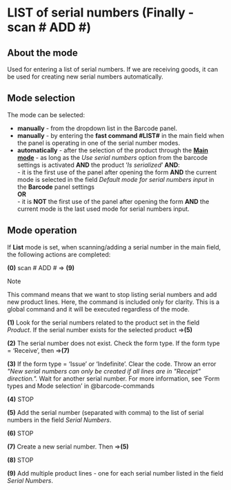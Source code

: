 # LIST of serial numbers (Finally - scan # ADD #)

## About the mode
 
Used for entering a list of serial numbers. If we are receiving goods, it can be used for creating new serial numbers automatically. 
 
## Mode selection
 
The mode can be selected:

- **manually** - from the dropdown list in the Barcode panel.  
- **manually** - by entering the **fast command #LIST#** in the main field when the panel is operating in one of the serial number modes.
- **automatically** - after the selection of the product through the **[Main mode](main-mode.md)** -
as long as the _Use serial numbers_ option from the barcode settings is activated **AND** the product ‘_Is serialized_’ **AND**: 
<br/>\- it is the first use of the panel after opening the form **AND** the current mode is selected in the field *Default mode for serial numbers input* in the **Barcode** panel settings 
<br/>**OR**
<br/>\-  it is **NOT** the first use of the panel after opening the form **AND** the current mode is the last used mode for serial numbers input.
 
 
## Mode operation
 
 If **List** mode is set, when scanning/adding a serial number in the main field, the following actions are completed:
 
**(0)** scan # ADD # => **(9)**

> [!NOTE]
> 
> This command means that we want to stop listing serial numbers and add new product lines. Here, the command is included only for clarity. This is a global command and it will be executed regardless of the mode.

**(1)** Look for the serial numbers related to the product set in the field _Product_. If the serial number exists for the selected product =>**(5)**

**(2)** The serial number does not exist. Check the form type. If the form type = ‘Receive’, then =>**(7)** 

**(3)** If the form type = ‘Issue’ or ‘Indefinite’. Clear the code. Throw an error *"New serial numbers can only be created if all lines are in "Receipt" direction.".* Wait for another serial number. For more information, see ‘Form types and Mode selection’ in @barcode-commands

**(4)** STOP

**(5)** Add the serial number (separated with comma) to the list of serial numbers in the field _Serial Numbers_.

**(6)** STOP

**(7)** Create a new serial number. Then =>**(5)**

**(8)** STOP

**(9)** Add multiple product lines - one for each serial number listed in the field _Serial Numbers_.


